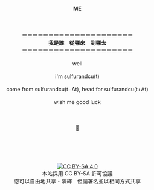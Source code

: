 <br>
<center><b>ME</b></center>
<br>
<br>
<br>
<center><b>＝＝＝＝＝＝＝＝＝＝＝＝＝＝＝＝＝＝＝＝＝</b></center>
<center><b>我是誰　從哪來　到哪去</b></center>
<center><b>＝＝＝＝＝＝＝＝＝＝＝＝＝＝＝＝＝＝＝＝＝</b></center>
<br>
<center>well</center>
<br>
<center>i'm sulfurandcu(t)</center>
<br>
<center>come from sulfurandcu(t−Δt), head for sulfurandcu(t+Δt)</center>
<br>
<center>wish me good luck</center>
<br>
<br>
<br>
<center>🐞</center>
<br>
<br>
<br>
<br>
<br>
<center>
<a rel="license" href="https://creativecommons.org/licenses/by-sa/4.0/">
	<img src="https://mirrors.creativecommons.org/presskit/buttons/88x31/svg/by-sa.svg"
	     alt="CC BY-SA 4.0"
	     />
</a>
</center>

<center>本站採用 CC BY-SA 許可協議</center>
<center>您可以自由地共享・演繹　但請署名並以相同方式共享</center>
